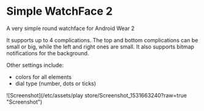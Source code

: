 # Simple WatchFace 2
A very simple round watchface for Android Wear 2

It supports up to 4 complications.  The top and bottom complications can be small or big, while the left and right ones are small.
It also supports bitmap notifications for the background.

Other settings include:
- colors for all elements
- dial type (number, dots or ticks)

![Screenshot](/etc/assets/play store/Screenshot_1531663240?raw=true "Screenshot")
